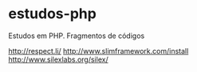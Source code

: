 estudos-php
===========

Estudos em PHP. Fragmentos de códigos

http://respect.li/
http://www.slimframework.com/install
http://www.silexlabs.org/silex/
